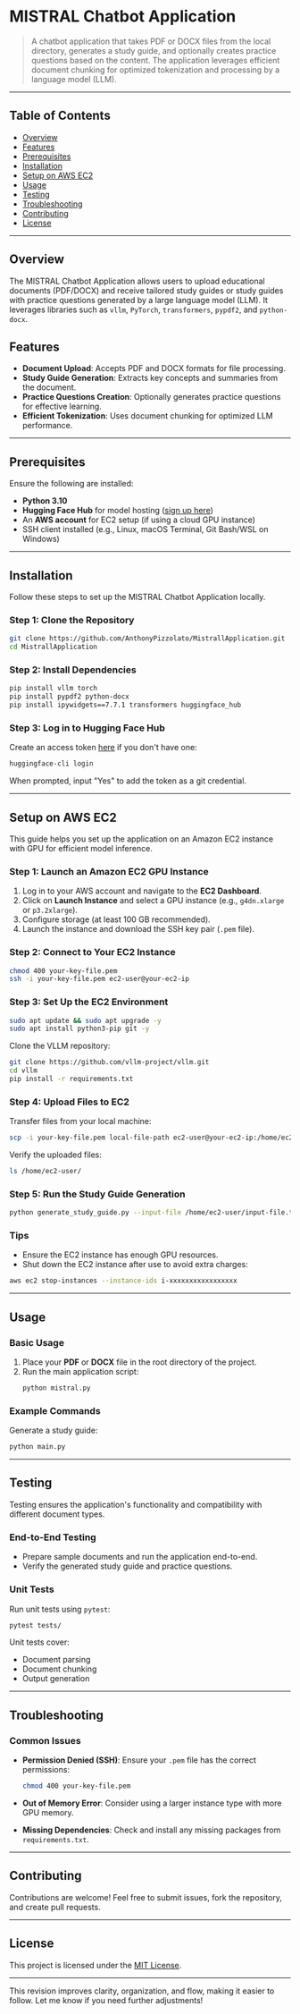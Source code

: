 
# MISTRAL Chatbot Application

> A chatbot application that takes PDF or DOCX files from the local directory, generates a study guide, and optionally creates practice questions based on the content. The application leverages efficient document chunking for optimized tokenization and processing by a language model (LLM).

---

## Table of Contents
- [Overview](#overview)
- [Features](#features)
- [Prerequisites](#prerequisites)
- [Installation](#installation)
- [Setup on AWS EC2](#setup-on-aws-ec2)
- [Usage](#usage)
- [Testing](#testing)
- [Troubleshooting](#troubleshooting)
- [Contributing](#contributing)
- [License](#license)

---

## Overview

The MISTRAL Chatbot Application allows users to upload educational documents (PDF/DOCX) and receive tailored study guides or study guides with practice questions generated by a large language model (LLM). It leverages libraries such as `vllm`, `PyTorch`, `transformers`, `pypdf2`, and `python-docx`.

## Features
- **Document Upload**: Accepts PDF and DOCX formats for file processing.
- **Study Guide Generation**: Extracts key concepts and summaries from the document.
- **Practice Questions Creation**: Optionally generates practice questions for effective learning.
- **Efficient Tokenization**: Uses document chunking for optimized LLM performance.

---

## Prerequisites

Ensure the following are installed:
- **Python 3.10**
- **Hugging Face Hub** for model hosting ([sign up here](https://huggingface.co/))
- An **AWS account** for EC2 setup (if using a cloud GPU instance)
- SSH client installed (e.g., Linux, macOS Terminal, Git Bash/WSL on Windows)

---

## Installation

Follow these steps to set up the MISTRAL Chatbot Application locally.

### Step 1: Clone the Repository
```bash
git clone https://github.com/AnthonyPizzolato/MistrallApplication.git
cd MistrallApplication
```

### Step 2: Install Dependencies
```bash
pip install vllm torch
pip install pypdf2 python-docx
pip install ipywidgets==7.7.1 transformers huggingface_hub
```

### Step 3: Log in to Hugging Face Hub
Create an access token [here](https://huggingface.co/docs/hub/en/security-tokens) if you don't have one:
```bash
huggingface-cli login
```
When prompted, input "Yes" to add the token as a git credential.

---

## Setup on AWS EC2

This guide helps you set up the application on an Amazon EC2 instance with GPU for efficient model inference.

### Step 1: Launch an Amazon EC2 GPU Instance
1. Log in to your AWS account and navigate to the **EC2 Dashboard**.
2. Click on **Launch Instance** and select a GPU instance (e.g., `g4dn.xlarge` or `p3.2xlarge`).
3. Configure storage (at least 100 GB recommended).
4. Launch the instance and download the SSH key pair (`.pem` file).

### Step 2: Connect to Your EC2 Instance
```bash
chmod 400 your-key-file.pem
ssh -i your-key-file.pem ec2-user@your-ec2-ip
```

### Step 3: Set Up the EC2 Environment
```bash
sudo apt update && sudo apt upgrade -y
sudo apt install python3-pip git -y
```

Clone the VLLM repository:
```bash
git clone https://github.com/vllm-project/vllm.git
cd vllm
pip install -r requirements.txt
```

### Step 4: Upload Files to EC2
Transfer files from your local machine:
```bash
scp -i your-key-file.pem local-file-path ec2-user@your-ec2-ip:/home/ec2-user/
```

Verify the uploaded files:
```bash
ls /home/ec2-user/
```

### Step 5: Run the Study Guide Generation
```bash
python generate_study_guide.py --input-file /home/ec2-user/input-file.txt
```

### Tips
- Ensure the EC2 instance has enough GPU resources.
- Shut down the EC2 instance after use to avoid extra charges:
```bash
aws ec2 stop-instances --instance-ids i-xxxxxxxxxxxxxxxxx
```

---

## Usage

### Basic Usage
1. Place your **PDF** or **DOCX** file in the root directory of the project.
2. Run the main application script:
   ```bash
   python mistral.py
   ```

### Example Commands
Generate a study guide:
```bash
python main.py
```

---

## Testing

Testing ensures the application's functionality and compatibility with different document types.

### End-to-End Testing
- Prepare sample documents and run the application end-to-end.
- Verify the generated study guide and practice questions.

### Unit Tests
Run unit tests using `pytest`:
```bash
pytest tests/
```

Unit tests cover:
- Document parsing
- Document chunking
- Output generation

---

## Troubleshooting

### Common Issues

- **Permission Denied (SSH)**: Ensure your `.pem` file has the correct permissions:
  ```bash
  chmod 400 your-key-file.pem
  ```

- **Out of Memory Error**: Consider using a larger instance type with more GPU memory.

- **Missing Dependencies**: Check and install any missing packages from `requirements.txt`.

---

## Contributing

Contributions are welcome! Feel free to submit issues, fork the repository, and create pull requests.

---

## License

This project is licensed under the [MIT License](LICENSE).

---

This revision improves clarity, organization, and flow, making it easier to follow. Let me know if you need further adjustments!

